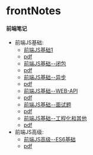 # frontNotes

#### 前端笔记

-   前端JS基础:
    -   [前端JS基础1](https://github.com/zangse/frontendNotes/blob/master/JS/js-basic.md)
    -   [pdf](https://github.com/zangse/frontendNotes/blob/master/JS/js-basic.pdf)
    -   [前端JS基础--闭包](https://github.com/zangse/frontendNotes/blob/master/JS/js-closure.md)
    -   [pdf](https://github.com/zangse/frontendNotes/blob/master/JS/js-closure.pdf)
    -   [前端JS基础--异步](https://github.com/zangse/frontendNotes/blob/master/JS/js-async.md)
    -   [pdf](https://github.com/zangse/frontendNotes/blob/master/JS/js-async.pdf)
    -   [前端JS基础--WEB-API](https://github.com/zangse/frontendNotes/blob/master/JS/js-web-api.md)
    -   [pdf](https://github.com/zangse/frontendNotes/blob/master/JS/js-web-api.pdf)
    -   [前端JS基础--面试题](https://github.com/zangse/frontendNotes/blob/master/JS/js-interview.md)
    -   [pdf](https://github.com/zangse/frontendNotes/blob/master/JS/js-interview.pdf)
    -   [前端JS基础--工程化和其他](https://github.com/zangse/frontendNotes/blob/master/JS/frontend.md)
    -   [pdf](https://github.com/zangse/frontendNotes/blob/master/JS/frontend.pdf)
-   前端JS高级:
    -   [前端JS高级--ES6基础](https://github.com/zangse/frontendNotes/blob/master/jsAdvanced/es6-basic.md)
    -   [pdf](https://github.com/zangse/frontendNotes/blob/master/jsAdvanced/es6-basic.pdf)
